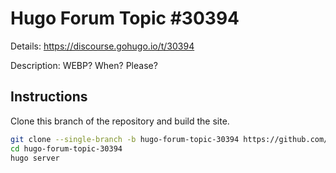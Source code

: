 # Hugo Forum Topic #30394

Details: <https://discourse.gohugo.io/t/30394>

Description: WEBP? When? Please?

## Instructions

Clone this branch of the repository and build the site.

```bash
git clone --single-branch -b hugo-forum-topic-30394 https://github.com/jmooring/hugo-testing hugo-forum-topic-30394
cd hugo-forum-topic-30394
hugo server
```
